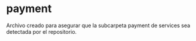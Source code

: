 # payment
Archivo creado para asegurar que la subcarpeta payment de services sea detectada por el repositorio.